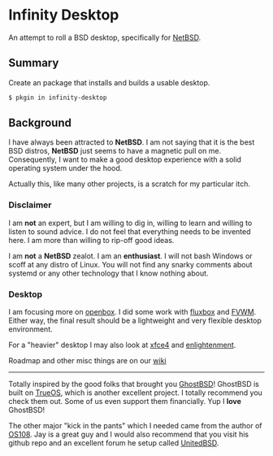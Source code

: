# Infinity Desktop
An attempt to roll a BSD desktop, specifically for [NetBSD](http://netbsd.org/).

## Summary
Create an package that installs and builds a usable desktop.

```bash
$ pkgin in infinity-desktop
```

## Background

I have always been attracted to **NetBSD**. I am not saying that it is the best BSD distros, **NetBSD** just seems to have a magnetic pull on me. Consequently, I want to make a good desktop experience with a solid operating system under the hood.

Actually this, like many other projects, is a scratch for my particular itch.

### Disclaimer
I am **not** an expert, but I am willing to dig in, willing to learn and willing to listen to sound advice. I do not feel that everything needs to be invented here. I am more than willing to rip-off good ideas.

I am __not__ a **NetBSD** zealot. I am an **enthusiast**. I will not bash Windows or scoff at any distro of Linux. You will not find any snarky comments about systemd or any other technology that I know nothing about.


### Desktop
I am focusing more on [openbox](http://openbox.org/wiki/Main_Page). I did some work with [fluxbox](http://fluxbox.org/) and [FVWM](https://www.fvwm.org/). Either way, the final result should be a lightweight and very flexible desktop environment. 

For a "heavier" desktop I may also look at [xfce4](https://www.xfce.org/) and [enlightenment](https://www.enlightenment.org/). 

Roadmap and other misc things are on our [wiki](https://github.com/rgeorgia/OS108/wiki)

---

Totally inspired by the good folks that brought you [GhostBSD](https://github.com/ghostbsd)! GhostBSD is built on [TrueOS](https://www.trueos.org/), which is another excellent project. I totally recommend you check them out. Some of us even support them financially. Yup I **love** GhostBSD!

The other major "kick in the pants" which I needed came from the author of [OS108](https://github.com/OS108/os108.github.io).
Jay is a great guy and I would also recommend that you visit his github repo and an excellent forum he setup called [UnitedBSD](https://unitedbsd.com/).
